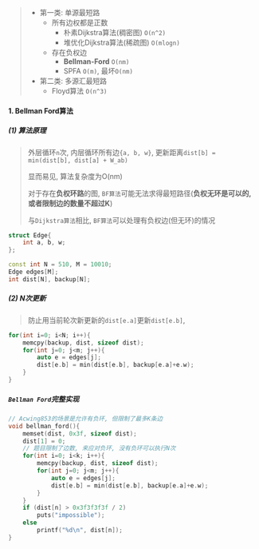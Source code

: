 > - 第一类: 单源最短路
>   - 所有边权都是正数
>       - 朴素Dijkstra算法(稠密图)  `O(n^2)`
>       - 堆优化Dijkstra算法(稀疏图)  `O(mlogn)`
>   - 存在负权边
>       - **Bellman-Ford**  `O(nm)`
>       - SPFA  `O(m)`, 最坏`O(nm)`
> - 第二类: 多源汇最短路
>   - Floyd算法  `O(n^3)`


#### 1. Bellman Ford算法

##### (1) 算法原理
> 外层循环`n`次, 内层循环所有边`{a, b, w}`, 更新距离`dist[b] = min(dist[b], dist[a] + W_ab)`
>
> 显而易见, 算法复杂度为O(nm)
> 
> 对于存在**负权环路**的图, `BF算法`可能无法求得最短路径(**负权无环是可以的, 或者限制边的数量不超过K**)
> 
> 与`Dijkstra算法`相比, `BF算法`可以处理有负权边(但无环)的情况

```CPP
struct Edge{
    int a, b, w;
};

const int N = 510, M = 10010;
Edge edges[M];
int dist[N], backup[N];
```


##### (2) N次更新
> 防止用当前轮次新更新的`dist[e.a]`更新`dist[e.b]`, 
```CPP
for(int i=0; i<N; i++){
    memcpy(backup, dist, sizeof dist);
    for(int j=0; j<m; j++){
        auto e = edges[j];
        dist[e.b] = min(dist[e.b], backup[e.a]+e.w);
    }
}
```


##### `Bellman Ford`完整实现
```CPP
// Acwing853的场景是允许有负环, 但限制了最多K条边
void bellman_ford(){
    memset(dist, 0x3f, sizeof dist);
    dist[1] = 0;
    // 题目限制了边数, 来应对负环, 没有负环可以执行N次
    for(int i=0; i<k; i++){
        memcpy(backup, dist, sizeof dist);
        for(int j=0; j<m; j++){
            auto e = edges[j];
            dist[e.b] = min(dist[e.b], backup[e.a]+e.w);
        }
    }
    if (dist[n] > 0x3f3f3f3f / 2)
        puts("impossible");
    else
        printf("%d\n", dist[n]);
}
```

